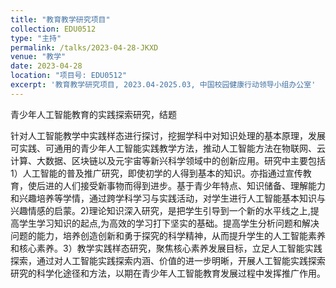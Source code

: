 ```yaml
---
title: "教育教学研究项目"
collection: EDU0512
type: "主持"
permalink: /talks/2023-04-28-JKXD
venue: "教学"
date: 2023-04-28
location: "项目号: EDU0512"
excerpt: '教育教学研究项目, 2023.04-2025.03, 中国校园健康行动领导小组办公室'
---
```


青少年人工智能教育的实践探索研究，结题

针对人工智能教学中实践样态进行探讨，挖掘学科中对知识处理的基本原理，发展可实践、可通用的青少年人工智能实践教学方法，推动人工智能方法在物联网、云计算、大数据、区块链以及元宇宙等新兴科学领域中的创新应用。研究中主要包括1）人工智能的普及推广研究，即使初学的人得到基本的知识。亦指通过宣传教育，使后进的人们接受新事物而得到进步。基于青少年特点、知识储备、理解能力和兴趣培养等学情，通过跨学科学习与实践活动，对学生进行人工智能基本知识与兴趣情感的启蒙。2)理论知识深入研究，是把学生引导到一个新的水平线之上,提高学生学习知识的起点,为高效的学习打下坚实的基础。提高学生分析问题和解决问题的能力，培养创造创新和勇于探究的科学精神，从而提升学生的人工智能素养和核心素养。3）教学实践样态研究，聚焦核心素养发展目标，立足人工智能实践探索，通过对人工智能实践探索内涵、价值的进一步明晰，开展人工智能实践探索研究的科学化途径和方法，以期在青少年人工智能教育发展过程中发挥推广作用。
